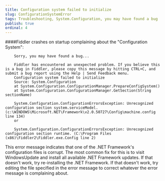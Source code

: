 ```yaml
---
title: Configuration system failed to initialize
slug: ConfigurationSystemError
tags: Troubleshooting, System.Configuration, you may have found a bug
publish: true
ordinal: 4
---
```


####Fiddler crashes on startup complaining about the "Configuration System":

		
		Sorry, you may have found a bug...
		
		Fiddler has encountered an unexpected problem. If you believe this is a bug in Fiddler, please copy this message by hitting CTRL+C, and submit a bug report using the Help | Send Feedback menu.
		Configuration system failed to initialize
		Source: System.Configuration
		at System.Configuration.ConfigurationManager.PrepareConfigSystem()
		at System.Configuration.ConfigurationManager.GetSection(String sectionName)

		System.Configuration.ConfigurationErrorsException: Unrecognized configuration section system.serviceModel. (c:\WINDOWS\Microsoft.NET\Framework\v2.0.50727\Config\machine.config line 134)
		or

		System.Configuration.ConfigurationErrorsException: Unrecognized configuration section runtime. (C:\Program Files (x86)\Fiddler2\Fiddler.exe.Config line 2)

This error message indicates that one of the .NET Framework's configuration files is corrupt. The most common fix for this is to visit WindowsUpdate and install all available .NET Framework updates. If that doesn't work, try re-installing the .NET Framework. If that doesn't work, try editing the file specified in the error message to correct whatever the error message is complaining about.

